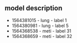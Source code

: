## model description
* 1564381015 - lung - label 1
* 1564380981 - lung - label 5
* 1564368538 - meti - label 31
* 1564368659 - meti - label 32